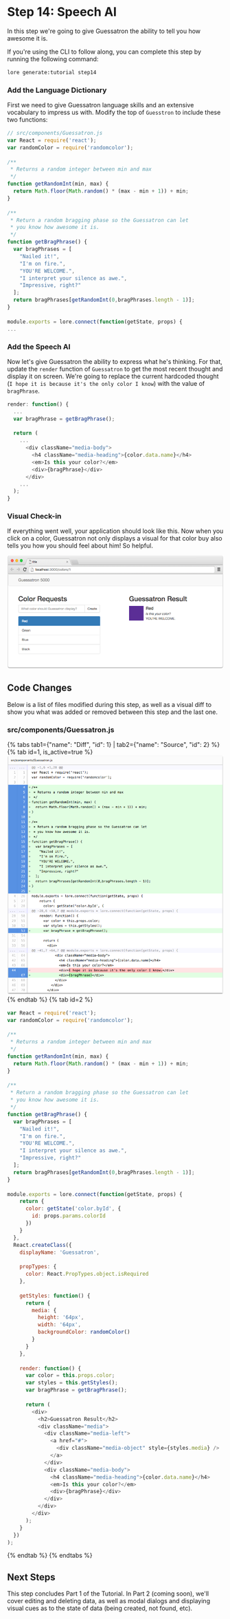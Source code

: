 # Step 14: Speech AI

In this step we're going to give Guessatron the ability to tell you how awesome it is.

If you're using the CLI to follow along, you can complete this step by running the following command:

```sh
lore generate:tutorial step14
```

### Add the Language Dictionary

First we need to give Guessatron language skills and an extensive vocabulary to impress us with. Modify the top of 
`Guesstron` to include these two functions:

```js
// src/components/Guessatron.js
var React = require('react');
var randomColor = require('randomcolor');

/**
 * Returns a random integer between min and max
 */
function getRandomInt(min, max) {
  return Math.floor(Math.random() * (max - min + 1)) + min;
}

/**
 * Return a random bragging phase so the Guessatron can let
 * you know how awesome it is.
 */
function getBragPhrase() {
  var bragPhrases = [
    "Nailed it!",
    "I'm on fire.",
    "YOU'RE WELCOME.",
    "I interpret your silence as awe.",
    "Impressive, right?"
  ];
  return bragPhrases[getRandomInt(0,bragPhrases.length - 1)];
}

module.exports = lore.connect(function(getState, props) {
...
```

### Add the Speech AI

Now let's give Guessatron the ability to express what he's thinking.  For that, update the `render` function of 
`Guessatron` to get the most recent thought and display it on screen. We're going to replace the current hardcoded
thought (`I hope it is because it's the only color I know`) with the value of `bragPhrase`.
 
```js
render: function() {
  ...
  var bragPhrase = getBragPhrase();

  return (
    ...
      <div className="media-body">
        <h4 className="media-heading">{color.data.name}</h4>
        <em>Is this your color?</em>
        <div>{bragPhrase}</div>
      </div>
    ...
  );
}
```

### Visual Check-in

If everything went well, your application should look like this. Now when you click on a color, Guessatron not only
displays a visual for that color buy also tells you how you should feel about him! So helpful.

![New Lore App](/assets/images/tutorial/step14-visual.png)

## Code Changes

Below is a list of files modified during this step, as well as a visual diff to show you what was added or removed 
between this step and the last one.

### src/components/Guessatron.js

{% tabs tab1={"name": "Diff", "id": 1} | tab2={"name": "Source", "id": 2} %}
{% tab id=1, is_active=true %}
![New Lore App](/assets/images/tutorial/step14-diff-guessatron.png)
{% endtab %}
{% tab id=2 %}
```js
var React = require('react');
var randomColor = require('randomcolor');

/**
 * Returns a random integer between min and max
 */
function getRandomInt(min, max) {
  return Math.floor(Math.random() * (max - min + 1)) + min;
}

/**
 * Return a random bragging phase so the Guessatron can let
 * you know how awesome it is.
 */
function getBragPhrase() {
  var bragPhrases = [
    "Nailed it!",
    "I'm on fire.",
    "YOU'RE WELCOME.",
    "I interpret your silence as awe.",
    "Impressive, right?"
  ];
  return bragPhrases[getRandomInt(0,bragPhrases.length - 1)];
}

module.exports = lore.connect(function(getState, props) {
    return {
      color: getState('color.byId', {
        id: props.params.colorId
      })
    }
  },
  React.createClass({
    displayName: 'Guessatron',

    propTypes: {
      color: React.PropTypes.object.isRequired
    },

    getStyles: function() {
      return {
        media: {
          height: '64px',
          width: '64px',
          backgroundColor: randomColor()
        }
      }
    },

    render: function() {
      var color = this.props.color;
      var styles = this.getStyles();
      var bragPhrase = getBragPhrase();

      return (
        <div>
          <h2>Guessatron Result</h2>
          <div className="media">
            <div className="media-left">
              <a href="#">
                <div className="media-object" style={styles.media} />
              </a>
            </div>
            <div className="media-body">
              <h4 className="media-heading">{color.data.name}</h4>
              <em>Is this your color?</em>
              <div>{bragPhrase}</div>
            </div>
          </div>
        </div>
      );
    }
  })
);
```
{% endtab %}
{% endtabs %}

## Next Steps

This step concludes Part 1 of the Tutorial. In Part 2 (coming soon), we'll cover editing and deleting data, as well 
as modal dialogs and displaying visual cues as to the state of data (being created, not found, etc).
